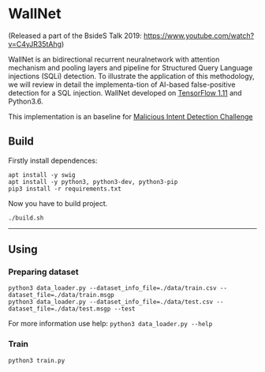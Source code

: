 # WallNet

(Released a part of the BsideS Talk 2019: https://www.youtube.com/watch?v=C4yJR35tAhg)

WallNet is an  bidirectional  recurrent  neuralnetwork  with  attention  mechanism  and  pooling  layers  and  pipeline  for Structured Query Language injections (SQLi) detection. To illustrate the application of this methodology, we will review in detail the implementa-tion of AI-based false-positive detection for a SQL injection. WallNet developed on [TensorFlow 1.11](https://github.com/tensorflow/tensorflow/releases/tag/v1.11.0) and Python3.6. 

This implementation is an baseline for [Malicious Intent Detection Challenge](https://www.kaggle.com/c/wallarm-ml-hackathon)

## Build
Firstly install dependences:
```
apt install -y swig
apt install -y python3, python3-dev, python3-pip
pip3 install -r requirements.txt
```
Now you have to build project.
```
./build.sh
```
---
## Using

### Preparing dataset
```
python3 data_loader.py --dataset_info_file=./data/train.csv --dataset_file=./data/train.msgp
python3 data_loader.py --dataset_info_file=./data/test.csv --dataset_file=./data/test.msgp --test
```
For more information use help: ```python3 data_loader.py --help```

### Train
```
python3 train.py 
```

